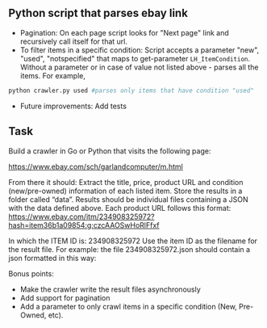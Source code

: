 ## Python script that parses ebay link

- Pagination: On each page script looks for "Next page" link and recursively call itself for that url.
- To filter items in a specific condition: Script accepts a parameter "new", "used", "notspecified" that maps to get-parameter `LH_ItemCondition`. Without a parameter or in case of value not listed above - parses all the items. For example,
```sh
python crawler.py used #parses only items that have condition "used"
```
- Future improvements: Add tests

## Task
Build a crawler in Go or Python that visits the following page:

https://www.ebay.com/sch/garlandcomputer/m.html

From there it should:
Extract the title, price, product URL and condition (new/pre-owned) information of each listed item.
Store the results in a folder called “data”.
Results should be individual files containing a JSON with the data defined above.
Each product URL follows this format:
https://www.ebay.com/itm/234908325972?hash=item36b1a09854:g:czcAAOSwHoRlFfxf

In which the ITEM ID is: 234908325972
Use the item ID as the filename for the result file.
For example: the file 234908325972.json should contain a json formatted in this way:


Bonus points:
- Make the crawler write the result files asynchronously
- Add support for pagination
- Add a parameter to only crawl items in a specific condition (New, Pre-Owned, etc).


